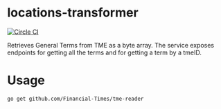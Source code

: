 # locations-transformer

[![Circle CI](https://circleci.com/gh/Financial-Times/tme-reader/tree/master.png?style=shield)](https://circleci.com/gh/Financial-Times/tme-reader/tree/master)

Retrieves General Terms from TME as a byte array.
The service exposes endpoints for getting all the terms and for getting a term by a tmeID.

# Usage
`go get github.com/Financial-Times/tme-reader`
